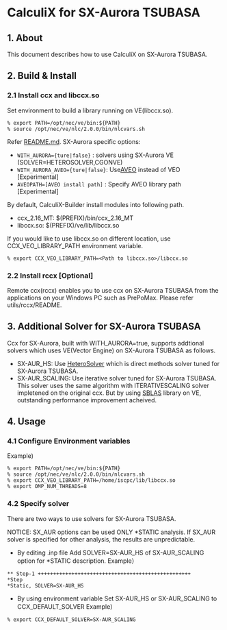 # CalculiX for SX-Aurora TSUBASA
## 1. About
This document describes how to use CalculiX on SX-Aurora TSUBASA.

## 2. Build & Install
### 2.1 Install ccx and libccx.so
Set environment to build a library running on VE(libccx.so).
```
% export PATH=/opt/nec/ve/bin:${PATH}
% source /opt/nec/ve/nlc/2.0.0/bin/nlcvars.sh
```

Refer [README.md](https://github.com/ISCPC/CalculiX-Builder/blob/develop/README.md).
SX-Aurora specific options:
- `WITH_AURORA={ture|false}`     : solvers using SX-Aurora VE (SOLVER=HETEROSOLVER,CGONVE)
- `WITH_AURORA_AVEO={ture|false}`: Use[AVEO](https://github.com/SX-Aurora/aveo) instead of VEO \[Experimental\]
- `AVEOPATH=[AVEO install path]` : Specify AVEO library path \[Experimental\]

By default, CalculiX-Builder install modules into following path.
- ccx_2.16_MT: $(PREFIX)/bin/ccx_2.16_MT
- libccx.so: $(PREFIX)/ve/lib/libccx.so

If you would like to use libccx.so on different location, use CCX_VEO_LIBRARY_PATH environment variable.

```
% export CCX_VEO_LIBRARY_PATH=<Path to libccx.so>/libccx.so
```

### 2.2 Install rccx \[Optional\]
Remote ccx(rccx) enables you to use ccx on SX-Aurora TSUBASA from the applications
on your Windows PC such as PrePoMax. Please refer utils/rccx/README.


## 3. Additional Solver for SX-Aurora TSUBASA
Ccx for SX-Aurora, built with WITH_AURORA=true, supports addtional solvers
which uses VE(Vector Engine) on SX-Aurora TSUBASA as follows. 

- SX-AUR_HS: Use [HeteroSolver](https://www.hpc.nec/documents/sdk/SDK_NLC/UsersGuide/heterosolver/c/ja/index.html) which is direct methods solver tuned for SX-Aurora TSUBASA.
- SX-AUR_SCALING: Use iterative solver tuned for SX-Aurora TSUBASA. This solver uses the same algorithm with ITERATIVESCALING solver impletened on the original ccx. But by using [SBLAS](https://www.hpc.nec/documents/sdk/SDK_NLC/UsersGuide/sblas/c/ja/index.html) library on VE, outstanding performance improvement acheived.


## 4. Usage
### 4.1 Configure Environment variables
Example)
```
% export PATH=/opt/nec/ve/bin:${PATH}
% source /opt/nec/ve/nlc/2.0.0/bin/nlcvars.sh
% export CCX_VEO_LIBRARY_PATH=/home/iscpc/lib/libccx.so
% export OMP_NUM_THREADS=8
```

### 4.2 Specify solver

There are two ways to use solvers for SX-Aurora TSUBASA.
 
NOTICE: SX_AUR options can be used ONLY \*STATIC analysis. If SX_AUR solver is specified for other analysis, the results are unpredictable.

- By editing .inp file
Add SOLVER=SX-AUR_HS of SX-AUR_SCALING option for \*STATIC description.
Example） 
```
** Step-1 ++++++++++++++++++++++++++++++++++++++++++++++++++
*Step
*Static, SOLVER=SX-AUR_HS
```

- By using environment variable
Set SX-AUR_HS or SX-AUR_SCALING to CCX_DEFAULT_SOLVER
Example） 
```
% export CCX_DEFAULT_SOLVER=SX-AUR_SCALING
```
